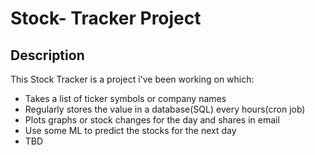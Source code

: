 # Stock- Tracker Project

## Description

This Stock Tracker is a project i've been working on which:
- Takes a list of ticker symbols or company names
- Regularly stores the value in a database(SQL) every hours(cron job)
- Plots graphs or stock changes for the day and shares in email
 - Use some ML to predict the stocks for the next day
- TBD
